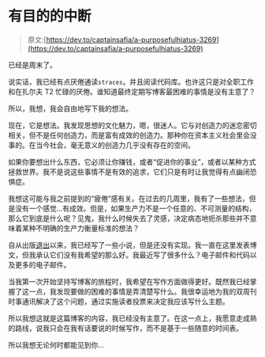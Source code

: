# 有目的的中断

> 原文:[https://dev.to/captainsafia/a-purposefulhiatus-3269](https://dev.to/captainsafia/a-purposefulhiatus-3269)

已经是周末了。

说实话，我已经有点厌倦通读`straces`。并且阅读代码库。也许这只是对全职工作和在扎尔夫 T2 忙碌的厌倦。谁知道最终定期写博客最困难的事情是没有主意了？

所以，我想，我会自由地写下我的想法。

现在，它是想法。我发现思想的文化魅力，嗯，很迷人。它与对创造力的迷恋密切相关，但不是任何创造力，而是富有成效的创造力。那种你在资本主义社会里会没事的。在当今社会，毫无意义的创造力几乎没有存在的空间。

如果你要想出什么东西，它必须让你赚钱，或者“促进你的事业”，或者以某种方式拯救世界。我不是说这些事情不是有效的追求，它们只是有时让我觉得有点幽闭恐惧症。

我想这可能与我之前提到的“疲倦”感有关。在过去的几周里，我有了一些想法，但是没有一个感觉…有成效。但是，如果生产力不是一个任意的、不可测量的结构，那么它到底是什么呢？见鬼，我什么时候失去了灵感，决定病态地扼杀那些并不意味着某种不明确的生产力衡量标准的想法？

自从出版[退出](https://www.amazon.com/Exits-Collection-Short-Fiction-Stories-ebook/dp/B07B3XT2D4)以来，我已经写了一些小说，但是还没有实现。我一直在这里发表博文，但我承认它们没有我希望的那么好。我最近写了很多什么？电子邮件和代码以及更多的电子邮件。

当我第一次开始坚持写博客的旅程时，我希望在写作方面做得更好。既然我已经掌握了这一点，我发现要做的困难的事情是弄清楚写什么。我很幸运地为我的双周刊时事通讯解决了这个问题，通过实施读者投票来决定我应该写什么主题。

所以我想这就是这篇博客的内容，我已经没有主意了。在这一点上，我愿意走成熟的路线，说我只会在我有话要说的时候写作，而不是基于一些随意的时间表。

所以我想无论何时都能见到你…
